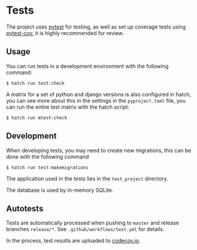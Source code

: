 # Tests

The project uses [pytest](https://docs.pytest.org/) for testing, as well as set up coverage tests using [pytest-cov](https://pytest-cov.readthedocs.io/), it is highly recommended for review.


## Usage

You can run tests in a development environment with the following command:

```console
$ hatch run test:check
```

A matrix for a set of python and django versions is also configured in hatch, you can see more about this in the settings in the `pyproject.toml` file, you can run the entire test matrix with the hatch script:

```console
$ hatch run mtest:check
```


## Development

When developing tests, you may need to create new migrations, this can be done with the following command

```console
$ hatch run test:makemigrations
```

The application used in the tests lies in the `test_project` directory.

The database is used by in-memory SQLite.


## Autotests

Tests are automatically processed when pushing to `master` and release branches `release/*`. See `.github/workflows/test.yml` for details.

In the process, test results are uploaded to [codecov.io](https://app.codecov.io/gh/dd/Meringue).
